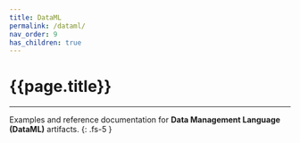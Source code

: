 ```yaml
---
title: DataML
permalink: /dataml/
nav_order: 9
has_children: true
---
```


# {{page.title}}

---

Examples and reference documentation for **Data Management Language** **(DataML)** artifacts.
{: .fs-5 }